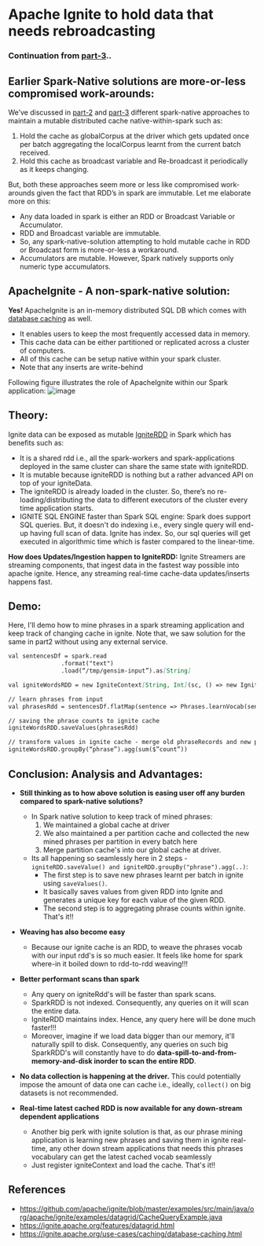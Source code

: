 # Apache Ignite to hold data that needs rebroadcasting

### Continuation from [part-3](https://spoddutur.github.io/spark-notes/reb2)..

## Earlier Spark-Native solutions are more-or-less compromised work-arounds:
We’ve discussed in [part-2](https://spoddutur.github.io/spark-notes/reb1) and [part-3](https://spoddutur.github.io/spark-notes/reb2) different spark-native approaches to maintain a mutable distributed cache native-within-spark such as:
1. Hold the cache as globalCorpus at the driver which gets updated once per batch aggregating the localCorpus learnt from the current batch received.
2. Hold this cache as broadcast variable and Re-broadcast it periodically as it keeps changing.

But, both these approaches seem more or less like compromised work-arounds given the fact that RDD’s in spark are immutable. Let me elaborate more on this:
- Any data loaded in spark is either an RDD or Broadcast Variable or Accumulator.
- RDD and Broadcast variable are immutable.
- So, any spark-native-solution attempting to hold mutable cache in RDD or Broadcast form is more-or-less a workaround.
- Accumulators are mutable. However, Spark natively supports only numeric type accumulators.

## ApacheIgnite - A non-spark-native solution:

**Yes!** ApacheIgnite is an in-memory distributed SQL DB which comes with [database caching](https://ignite.apache.org/use-cases/caching/database-caching.html) as well.

- It enables users to keep the most frequently accessed data in memory.
- This cache data can be either partitioned or replicated across a cluster of computers.
- All of this cache can be setup native within your spark cluster.
- Note that any inserts are write-behind

Following figure illustrates the role of ApacheIgnite within our Spark application:
![image](https://user-images.githubusercontent.com/22542670/44307330-0c48a000-a3be-11e8-897d-a9fcd8def68a.png)

## Theory:
Ignite data can be exposed as mutable [IgniteRDD](https://github.com/apache/ignite/blob/master/modules/spark/src/main/scala/org/apache/ignite/spark/IgniteRDD.scala) in Spark which has benefits such as:
- It is a shared rdd i.e., all the spark-workers and spark-applications deployed in the same cluster can share the same state with igniteRDD.
- It is mutable because igniteRDD is nothing but a rather advanced API on top of your igniteData.
- The igniteRDD is already loaded in the cluster. So, there’s no re-loading/distributing the data to different executors of the cluster every time application starts.
- IGNITE SQL ENGINE faster than Spark SQL engine: Spark does support SQL queries. But, it doesn't do indexing i.e., every single query will end-up having full scan of data. Ignite has index. So, our sql queries will get executed in algorithmic time which is faster compared to the linear-time.  

**How does Updates/Ingestion happen to IgniteRDD:**
Ignite Streamers are streaming components, that ingest data in the fastest way possible into apache ignite. Hence, any streaming real-time cache-data updates/inserts happens fast.

## Demo: 
Here, I'll demo how to mine phrases in a spark streaming application and keep track of changing cache in ignite.
Note that, we saw solution for the same in part2 without using any external service.

```markdown
val sentencesDf = spark.read
   		       .format("text")
		       .load(“/tmp/gensim-input”).as[String]

val igniteWordsRDD = new IgniteContext[String, Int](sc, () => new IgniteConfiguration()).fromCache(“igniteWordsRDD")

// learn phrases from input
val phrasesRdd = sentencesDf.flatMap(sentence => Phrases.learnVocab(sentence))

// saving the phrase counts to ignite cache
igniteWordsRDD.saveValues(phrasesRdd)

// transform values in ignite cache - merge old phraseRecords and new phraseRecords
igniteWordsRDD.groupBy(“phrase”).agg(sum($”count”))
```

## Conclusion: Analysis and Advantages:
- **Still thinking as to how above solution is easing user off any burden compared to spark-native solutions?**
  - In Spark native solution to keep track of mined phrases:
  	1. We maintained a global cache at driver
	2. We also maintained a per partition cache and collected the new mined phrases per partition in every batch here
	3. Merge partition cache's into our global cache at driver.
  - Its all happening so seamlessly here in 2 steps - `igniteRDD.saveValue() and igniteRDD.groupBy("phrase").agg(..)`:
      - The first step is to save new phrases learnt per batch in ignite using `saveValues()`.
      - It basically saves values from given RDD into Ignite and generates a unique key for each value of the given RDD.
      - The second step is to aggregating phrase counts within ignite. That's it!!
  
- **Weaving has also become easy**
  - Because our ignite cache is an RDD, to weave the phrases vocab with our input rdd's is so much easier. It feels like home for spark where-in it boiled down to rdd-to-rdd weaving!!! 

- **Better performant scans than spark**
  - Any query on igniteRdd's will be faster than spark scans.
  - SparkRDD is not indexed. Consequently, any queries on it will scan the entire data. 
  - IgniteRDD maintains index. Hence, any query here will be done much faster!!!
  - Moreover, imagine if we load data bigger than our memory, it'll naturally spill to disk. Consequently, any queries on such big SparkRDD's will constantly have to do **data-spill-to-and-from-memory-and-disk inorder to scan the entire RDD**.

- **No data collection is happening at the driver.**
This could potentially impose the amount of data one can cache i.e., ideally, `collect()` on big datasets is not recommended.

- **Real-time latest cached RDD is now available for any down-stream dependent applications**
	- Another big perk with ignite solution is that, as our phrase mining application is learning new phrases and saving them in ignite real-time, any other down stream applications that needs this phrases vocabulary can get the latest cached vocab seamlessly
	- Just register igniteContext and load the cache. That's it!!

## References
- https://github.com/apache/ignite/blob/master/examples/src/main/java/org/apache/ignite/examples/datagrid/CacheQueryExample.java
- https://ignite.apache.org/features/datagrid.html
- https://ignite.apache.org/use-cases/caching/database-caching.html
